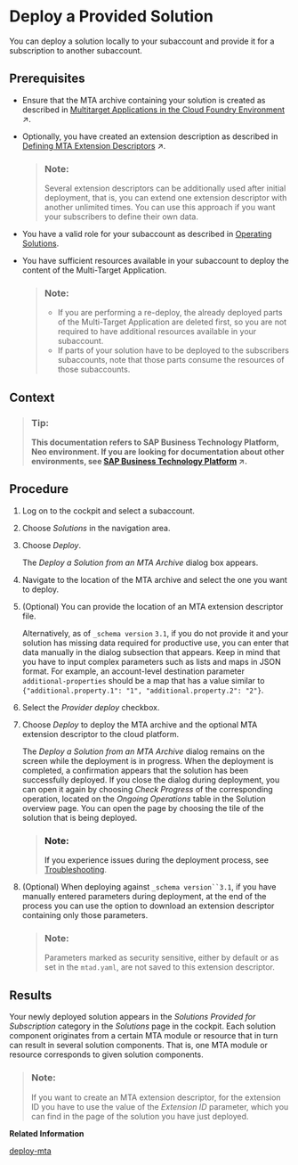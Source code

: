 <!-- loio8f48815322ee4b9890b31b92ba673b97 -->

# Deploy a Provided Solution

You can deploy a solution locally to your subaccount and provide it for a subscription to another subaccount.



## Prerequisites

-   Ensure that the MTA archive containing your solution is created as described in [Multitarget Applications in the Cloud Foundry Environment](https://help.sap.com/viewer/65de2977205c403bbc107264b8eccf4b/Cloud/en-US/d04fc0e2ad894545aebfd7126384307c.html "A Multitarget application (MTA) is logically a single application comprised of multiple parts created with different technologies, which share the same lifecycle.") :arrow_upper_right:.
-   Optionally, you have created an extension description as described in [Defining MTA Extension Descriptors](https://help.sap.com/viewer/65de2977205c403bbc107264b8eccf4b/Cloud/en-US/50df803465324d36851c79fd07e8972c.html "") :arrow_upper_right:.

    > ### Note:  
    > Several extension descriptors can be additionally used after initial deployment, that is, you can extend one extension descriptor with another unlimited times. You can use this approach if you want your subscribers to define their own data.

-   You have a valid role for your subaccount as described in [Operating Solutions](operating-solutions-2abf7d4.md).
-   You have sufficient resources available in your subaccount to deploy the content of the Multi-Target Application.

    > ### Note:  
    > -   If you are performing a re-deploy, the already deployed parts of the Multi-Target Application are deleted first, so you are not required to have additional resources available in your subaccount.
    > -   If parts of your solution have to be deployed to the subscribers subaccounts, note that those parts consume the resources of those subaccounts.




## Context

> ### Tip:  
> **This documentation refers to SAP Business Technology Platform, Neo environment. If you are looking for documentation about other environments, see [SAP Business Technology Platform](https://help.sap.com/viewer/65de2977205c403bbc107264b8eccf4b/Cloud/en-US/6a2c1ab5a31b4ed9a2ce17a5329e1dd8.html "SAP Business Technology Platform (SAP BTP) is an integrated offering comprised of four technology portfolios: database and data management, application development and integration, analytics, and intelligent technologies. The platform offers users the ability to turn data into business value, compose end-to-end business processes, and build and extend SAP applications quickly.") :arrow_upper_right:.**



<a name="loio8f48815322ee4b9890b31b92ba673b97__steps_fgc_ykz_sy"/>

## Procedure

1.  Log on to the cockpit and select a subaccount.

2.  Choose *Solutions* in the navigation area.

3.  Choose *Deploy*.

    The *Deploy a Solution from an MTA Archive* dialog box appears.

4.  Navigate to the location of the MTA archive and select the one you want to deploy.

5.  \(Optional\) You can provide the location of an MTA extension descriptor file.

    Alternatively, as of `_schema version` `3.1`, if you do not provide it and your solution has missing data required for productive use, you can enter that data manually in the dialog subsection that appears. Keep in mind that you have to input complex parameters such as lists and maps in JSON format. For example, an account-level destination parameter `additional-properties` should be a map that has a value similar to `{"additional.property.1": "1", "additional.property.2": "2"}`.

6.  Select the *Provider deploy* checkbox.

7.  Choose *Deploy* to deploy the MTA archive and the optional MTA extension descriptor to the cloud platform.

    The *Deploy a Solution from an MTA Archive* dialog remains on the screen while the deployment is in progress. When the deployment is completed, a confirmation appears that the solution has been successfully deployed. If you close the dialog during deployment, you can open it again by choosing *Check Progress* of the corresponding operation, located on the *Ongoing Operations* table in the Solution overview page. You can open the page by choosing the tile of the solution that is being deployed.

    > ### Note:  
    > If you experience issues during the deployment process, see [Troubleshooting](troubleshooting-b3f6b49.md).

8.  \(Optional\) When deploying against `_schema version``3.1`, if you have manually entered parameters during deployment, at the end of the process you can use the option to download an extension descriptor containing only those parameters.

    > ### Note:  
    > Parameters marked as security sensitive, either by default or as set in the `mtad.yaml`, are not saved to this extension descriptor.




## Results

Your newly deployed solution appears in the *Solutions Provided for Subscription* category in the *Solutions* page in the cockpit. Each solution component originates from a certain MTA module or resource that in turn can result in several solution components. That is, one MTA module or resource corresponds to given solution components.

> ### Note:  
> If you want to create an MTA extension descriptor, for the еxtension ID you have to use the value of the *Еxtension ID* parameter, which you can find in the page of the solution you have just deployed.

**Related Information**  


[deploy-mta](../50-administration-and-ops-neo/deploy-mta-1e12331.md "This command deploys Multitarget Application (MTA) archives. One or more than one MTA archives can be deployed to your subaccount in one go.")

